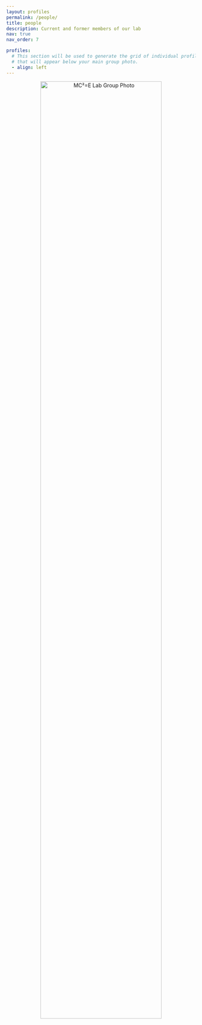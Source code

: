 ```yaml
---
layout: profiles
permalink: /people/
title: people
description: Current and former members of our lab
nav: true
nav_order: 7

profiles:
  # This section will be used to generate the grid of individual profiles
  # that will appear below your main group photo.
  - align: left 
---
```


<div style="text-align: center; margin-bottom: 2rem;">
  <img src="{{ '/assets/img/my_group.png' | relative_url }}" alt="MC²=E Lab Group Photo" style="width: 80%; max-width: 700px; border-radius: 5px;">
</div>
